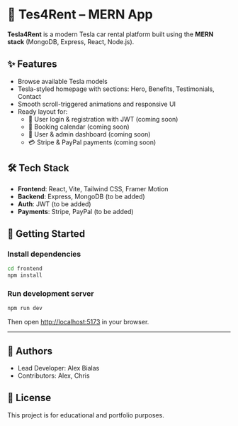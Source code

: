 
# 🚗 Tes4Rent – MERN App

**Tesla4Rent** is a modern Tesla car rental platform built using the **MERN stack** (MongoDB, Express, React, Node.js).

## ✨ Features

- Browse available Tesla models
- Tesla-styled homepage with sections: Hero, Benefits, Testimonials, Contact
- Smooth scroll-triggered animations and responsive UI
- Ready layout for:
  - 🔐 User login & registration with JWT (coming soon)
  - 📅 Booking calendar (coming soon)
  - 🧾 User & admin dashboard (coming soon)
  - 💳 Stripe & PayPal payments (coming soon)

## 🛠 Tech Stack

- **Frontend**: React, Vite, Tailwind CSS, Framer Motion
- **Backend**: Express, MongoDB (to be added)
- **Auth**: JWT (to be added)
- **Payments**: Stripe, PayPal (to be added)

## 🚀 Getting Started

### Install dependencies

```bash
cd frontend
npm install
```

### Run development server

```bash
npm run dev
```

Then open [http://localhost:5173](http://localhost:5173) in your browser.

---

## 👥 Authors

- Lead Developer: Alex Bialas
- Contributors: Alex, Chris

## 📄 License

This project is for educational and portfolio purposes.
